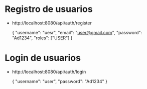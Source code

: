 # Registro de usuarios
- http://localhost:8080/api/auth/register

    {
    "username": "uesr",
    "email": "user@gmail.com",
    "password": "Ad1234",
    "roles": ["USER"]
    }


# Login de usuarios
- http://localhost:8080/api/auth/login

    {
    "username": "user",
    "password": "Ad1234"
    }
